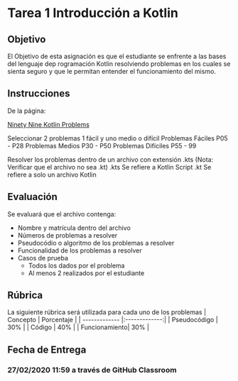 # Tarea 1 Introducción a Kotlin

## Objetivo

El Objetivo de esta asignación es que el estudiante se enfrente a las bases del lenguaje dep rogramación Kotlin resolviendo problemas en los cuales se sienta seguro y que le permitan entender el funcionamiento del mismo.

## Instrucciones

De la página:

[Ninety Nine Kotlin Problems](https://github.com/dkandalov/kotlin-99)

Seleccionar 2 problemas 1 fácil y uno medio o difícil
Problemas Fáciles P05 - P28
Problemas Medios P30 - P50
Problemas Difíciles P55 - 99

Resolver los problemas dentro de un archivo con extensión .kts (Nota: Verificar que el archivo no sea .kt)
.kts Se refiere a Kotlin Script
.kt Se refiere a solo un archivo Kotlin

## Evaluación

Se evaluará que el archivo contenga:

* Nombre y matrícula dentro del archivo
* Números de problemas a resolver
* Pseudocódio o algoritmo de los problemas a resolver
* Funcionalidad de los problemas a resolver
* Casos de prueba 
	* Todos los dados por el problema 
	* Al menos 2 realizados por el estudiante

## Rúbrica

La siguiente rúbrica será utilizada para cada uno de los problemas
| Concepto      | Porcentaje    |
| ------------- |:-------------:|
| Pseudocódigo  | 30%           |
| Código        | 40%           |
| Funcionamiento| 30%           |

## Fecha de Entrega

### 27/02/2020 11:59 a través de GitHub Classroom